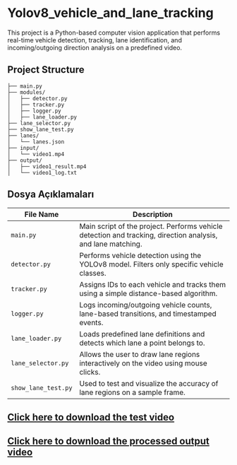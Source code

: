 # Yolov8_vehicle_and_lane_tracking
This project is a Python-based computer vision application that performs real-time vehicle detection, tracking, lane identification, and incoming/outgoing direction analysis on a predefined video.

## Project Structure ##
    ├── main.py
    ├── modules/
    │   ├── detector.py          
    │   ├── tracker.py           
    │   ├── logger.py            
    │   ├── lane_loader.py       
    ├── lane_selector.py         
    ├── show_lane_test.py        
    ├── lanes/
    │   └── lanes.json           
    ├── input/
    │   └── video1.mp4           
    ├── output/
    │   ├── video1_result.mp4   
    │   └── video1_log.txt       

## Dosya Açıklamaları ##
| File Name             | Description                                                                                                |
| ----------------------| -----------------------------------------------------------------------------------------------------------|
| `main.py`             | Main script of the project. Performs vehicle detection and tracking, direction analysis, and lane matching.| 
| `detector.py`         | Performs vehicle detection using the YOLOv8 model. Filters only specific vehicle classes.                  |
| `tracker.py`          | Assigns IDs to each vehicle and tracks them using a simple distance-based algorithm.                       |
| `logger.py`           | Logs incoming/outgoing vehicle counts, lane-based transitions, and timestamped events.                     |
| `lane_loader.py`      | Loads predefined lane definitions and detects which lane a point belongs to.                               |
| `lane_selector.py`    | Allows the user to draw lane regions interactively on the video using mouse clicks.                        |
| `show_lane_test.py`   | Used to test and visualize the accuracy of lane regions on a sample frame. 
    

## [Click here to download the test video](https://drive.google.com/file/d/1v5Hh2fll-8pAtMIrMuP1mIsLRkn9lnN-/view?usp=sharing) ## 

## [Click here to download the processed output video](https://drive.google.com/file/d/1V60vCSv-gAfhNB3mM55zURU1JXkbPTVX/view?usp=sharing) ##
